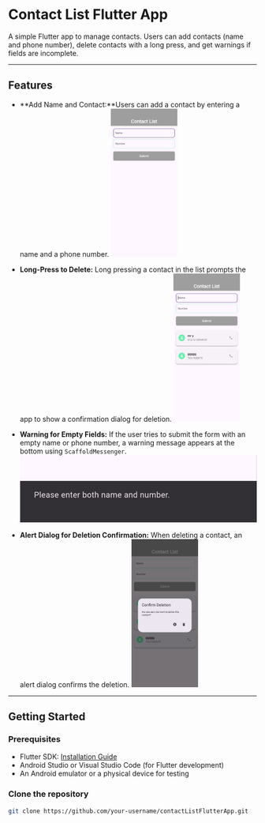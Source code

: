 # Contact List Flutter App

A simple Flutter app to manage contacts. Users can add contacts (name and phone number), delete contacts with a long press, and get warnings if fields are incomplete.

---

## Features

- **Add Name and Contact:**Users can add a contact by entering a name and a phone number.
       ![Add Name and Contact](assets/home.jpg)


- **Long-Press to Delete:** Long pressing a contact in the list prompts the app to show a confirmation dialog for deletion.
  ![Long Press to Delete](assets/afterDelete.jpg)

- **Warning for Empty Fields:** If the user tries to submit the form with an empty name or phone number, a warning message appears at the bottom using `ScaffoldMessenger`.
  ![Empty Field Warning](assets/warnning.jpg)

- **Alert Dialog for Deletion Confirmation:** When deleting a contact, an alert dialog confirms the deletion.
  ![Delete Confirmation Dialog](assets/deleteConfirmationDialogue.jpg)

---

## Getting Started

### Prerequisites

- Flutter SDK: [Installation Guide](https://flutter.dev/docs/get-started/install)
- Android Studio or Visual Studio Code (for Flutter development)
- An Android emulator or a physical device for testing

### Clone the repository

```bash
git clone https://github.com/your-username/contactListFlutterApp.git
